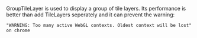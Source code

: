 GroupTileLayer is used to display a group of tile layers. Its performance is better than add TileLayers seperately and it can prevent the warning:

`"WARNING: Too many active WebGL contexts. Oldest context will be lost" on chrome`
